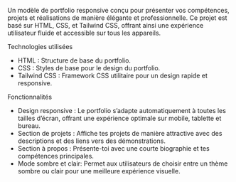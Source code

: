 Un modèle de portfolio responsive conçu pour présenter vos compétences, projets et réalisations de manière élégante et professionnelle. Ce projet est basé sur HTML, CSS, et Tailwind CSS, offrant ainsi une expérience utilisateur fluide et accessible sur tous les appareils.

Technologies utilisées
- HTML : Structure de base du portfolio.
- CSS : Styles de base pour le design du portfolio.
- Tailwind CSS : Framework CSS utilitaire pour un design rapide et responsive.

Fonctionnalités
- Design responsive : Le portfolio s’adapte automatiquement à toutes les tailles d’écran, offrant une expérience optimale sur mobile, tablette et bureau.
- Section de projets : Affiche tes projets de manière attractive avec des descriptions et des liens vers des démonstrations.
- Section à propos : Présente-toi avec une courte biographie et tes compétences principales.
- Mode sombre et clair: Permet aux utilisateurs de choisir entre un thème sombre ou clair pour une meilleure expérience visuelle.
